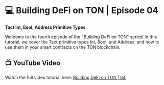 # 💻 Building DeFi on TON | Episode 04
**Tact Int, Bool, Address Primitive Types**

Welcome to the fourth episode of the "Building DeFi on TON" series! In this tutorial, we cover the Tact primitive types Int, Bool, and Address, and how to use them in your smart contracts on the TON blockchain.

## 📺 YouTube Video
Watch the full video tutorial here: [Building DeFi on TON | 04](https://www.youtube.com/watch?v=f3MKrzNx7YI)
